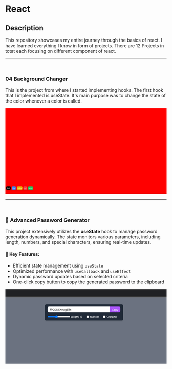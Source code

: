 # React
<h2>Description</h2>
<p> This repository showcases my entire journey through the basics of react. I have learned everything I know in form of projects. There are 12 Projects in totat each focusing on different component of react.</p>
<hr />
<br />
<h3> 04 Background Changer</h3>
<p>This is the project from where I started implementing hooks. The first hook that I implemented is useState. It's main purpose was to change the state of the color whenever a color is called.</p>
<img src="./images/backgroundChanger.png" alt="image of background changer webpage"/>
<hr />
<br />
<h3>🔑 Advanced Password Generator</h3>

<p>This project extensively utilizes the <strong>useState</strong> hook to manage password generation dynamically. The state monitors various parameters, including length, numbers, and special characters, ensuring real-time updates.</p>

<h4>🚀 Key Features:</h4>
<ul>
  <li>Efficient state management using <code>useState</code></li>
  <li>Optimized performance with <code>useCallback</code> and <code>useEffect</code></li>
  <li>Dynamic password updates based on selected criteria</li>
  <li>One-click copy button to copy the generated password to the clipboard</li>
</ul>
<img src = "./images/passGenerator1.png"/>
<img src = ""/>